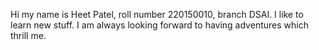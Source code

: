 Hi my name is Heet Patel, roll number 220150010, branch DSAI. I like to learn new stuff. I am always looking forward to having adventures which thrill me.
